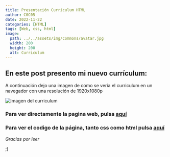 ```yaml
---
title: Presentación Curriculum HTML
author: C0C05
date: 2022-11-22
categories: [HTML]
tags: [Web, css, html]
image:
  path: ../../assets/img/commons/avatar.jpg
  width: 200
  height: 200
  alt: Curriculum
---
```


## En este post presento mi nuevo currículum:

A continuación dejo una imagen de como se vería el curriculum en un navegador con una resolución de 1920x1080p

![imagen del curriculum](../../assets/img/commons/curriculum.jpg)


### Para ver directamente la pagina web, pulsa [aquí](https://c0c05.github.io/Curriculum) ### 

### Para ver el codigo de la página, tanto css como html pulsa [aquí](https://github.com/C0C05/Curriculum) ###




_Gracias por leer_

;)
